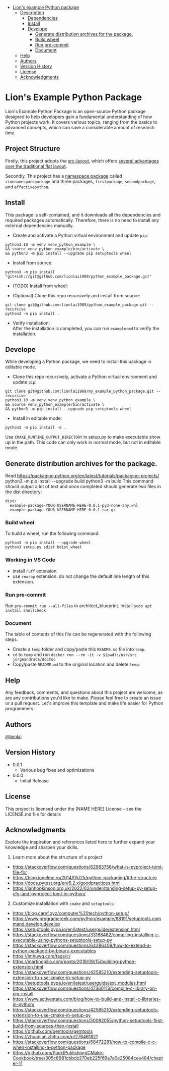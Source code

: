 <!-- START doctoc generated TOC please keep comment here to allow auto update -->
<!-- DON'T EDIT THIS SECTION, INSTEAD RE-RUN doctoc TO UPDATE -->

-   [Lion's example Python package](#lions-example-python-package)
    -   [Description](#description)
        -   [Dependencies](#dependencies)
        -   [Install](#install)
        -   [Develope](#develope)
            -   [Generate distribution archives for the package.](#generate-distribution-archives-for-the-package)
            -   [Build wheel](#build-wheel)
            -   [Run pre-commit](#run-pre-commit)
            -   [Document](#document)
    -   [Help](#help)
    -   [Authors](#authors)
    -   [Version History](#version-history)
    -   [License](#license)
    -   [Acknowledgments](#acknowledgments)

<!-- END doctoc generated TOC please keep comment here to allow auto update -->

# Lion's Example Python Package

Lion's Example Python Package is an open-source Python package designed to help
developers gain a fundamental understanding of how Python projects work. It covers
various topics, ranging from the basics to advanced concepts, which can save a
considerable amount of research time.

## Project Structure

Firstly, this project adopts the
[src-layout](https://setuptools.pypa.io/en/latest/userguide/package_discovery.html#src-layout),
which offers
[several advantages over the traditional flat layout](https://packaging.python.org/en/latest/discussions/src-layout-vs-flat-layout/).

Secondly, This project has a
[namespace package](https://packaging.python.org/en/latest/guides/packaging-namespace-packages/#native-namespace-packages)
called `zionnamespacepackage` and three packages, `firstpackage`, `secondpackage`, and
`effectivepython`.

<!-- -   Namespace package
-   Pre-commit hook
-   Automatically build and install a C++ library and executable in the system path.
-   Use ruff as the main linter. **(NOTE: It's not done yet.)** -->

## Install

This package is self-contained, and it downloads all the dependencies and required
packages automatically. Therefore, there is no need to install any external dependencies
manually.

-   Create and activate a Python virtual environment and update `pip`:

```
python3.10 -m venv venv_python_example \
&& source venv_python_example/bin/activate \
&& python3 -m pip install --upgrade pip setuptools wheel
```

-   Install from source:

```
python3 -m pip install "git+ssh://git@github.com/lionlai1989/python_example_package.git"
```

-   (TODO) Install from wheel:

-   (Optional) Clone this repo recursively and install from source:

```
git clone git@github.com:lionlai1989/python_example_package.git --recursive
python3 -m pip install .
```

-   Verify installation:  
    After the installation is completed, you can run `examplecmd` to verify the
    installation.

## Develope

While developing a Python package, we need to install this package in editable mode.

-   Clone this repo recursively, activate a Python virtual environment and update `pip`:

```
git clone git@github.com:lionlai1989/my_example_python_package.git --recursive
python3.10 -m venv venv_python_example \
&& source venv_python_example/bin/activate \
&& python3 -m pip install --upgrade pip setuptools wheel
```

-   Install in editable mode:

```
python3 -m pip install -e .
```

Use `CMAKE_RUNTIME_OUTPUT_DIRECTORY` in setup.py to make executable show up in the path.
This code can only work in normal mode, but not in editable mode.

## Generate distribution archives for the package.

Read https://packaging.python.org/en/latest/tutorials/packaging-projects/ python3 -m pip
install --upgrade build python3 -m build This command should output a lot of text and
once completed should generate two files in the dist directory:

```shell
dist/
  example-package-YOUR-USERNAME-HERE-0.0.1-py3-none-any.whl
  example-package-YOUR-USERNAME-HERE-0.0.1.tar.gz
```

### Build wheel

To build a wheel, run the following command:

```
python3 -m pip install --upgrade wheel
python3 setup.py sdist bdist_wheel
```

### Working in VS Code

-   install `ruff` extension.
-   use `rewrap` extension. do not change the default line length of this extension.

### Run pre-commit

Run `pre-commit run --all-files` in architect_blueprint. Install
`sudo apt install shellcheck`

### Document

The table of contents of this file can be regenerated with the following steps.

-   Create a `temp` folder and copy/paste this `README.md` file into `temp`.
-   `cd` to `temp` and run `docker run --rm -it -v $(pwd):/usr/src jorgeandrada/doctoc`
-   Copy/paste `README.md` to the original location and delete `temp`.

## Help

Any feedback, comments, and questions about this project are welcome, as are any
contributions you'd like to make. Please feel free to create an issue or a pull request.
Let's improve this template and make life easier for Python programmers.

## Authors

[@lionlai](https://github.com/lionlai1989)

## Version History

-   0.0.1
    -   Various bug fixes and optimizations
-   0.0.0
    -   Initial Release

## License

This project is licensed under the [NAME HERE] License - see the LICENSE.md file for
details

## Acknowledgments

Explore the inspiration and references listed here to further expand your knowledge and
sharpen your skills.

1. Learn more about the structure of a project

-   https://stackoverflow.com/questions/62983756/what-is-pyproject-toml-file-for
-   https://blog.ionelmc.ro/2014/05/25/python-packaging/#the-structure
-   https://docs.pytest.org/en/6.2.x/goodpractices.html
-   https://ianhopkinson.org.uk/2022/02/understanding-setup-py-setup-cfg-and-pyproject-toml-in-python/

2. Customize installation with `cmake` and `setuptools`:

-   https://blog.caref.xyz/computer%20tech/python-setup/
-   https://www.programcreek.com/python/example/88191/setuptools.command.develop.develop
-   https://setuptools.pypa.io/en/latest/userguide/extension.html
-   https://stackoverflow.com/questions/33168482/compiling-installing-c-executable-using-pythons-setuptools-setup-py
-   https://stackoverflow.com/questions/64286409/how-to-extend-a-python-package-by-binary-executables
-   https://imhuwq.com/tags/c/
-   https://martinopilia.com/posts/2018/09/15/building-python-extension.html
-   https://stackoverflow.com/questions/42585210/extending-setuptools-extension-to-use-cmake-in-setup-py
-   https://setuptools.pypa.io/en/latest/userguide/ext_modules.html
-   https://stackoverflow.com/questions/47360113/compile-c-library-on-pip-install
-   https://www.activestate.com/blog/how-to-build-and-install-c-libraries-in-python/
-   https://stackoverflow.com/questions/42585210/extending-setuptools-extension-to-use-cmake-in-setup-py
-   https://stackoverflow.com/questions/50082055/python-setuptools-first-build-from-sources-then-install
-   https://github.com/gemtools/gemtools
-   https://zhuanlan.zhihu.com/p/276461821
-   https://stackoverflow.com/questions/68472281/how-to-compile-c-c-when-installing-a-python-package
-   https://github.com/PacktPublishing/CMake-Cookbook/tree/305c6981cbbcb270eb225f69a7a0e25084cee484/chapter-11
